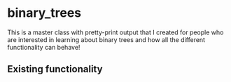 # binary_trees
This is a master class with pretty-print output that I created for people who are interested in learning about binary trees and how all the different functionality can behave!

## Existing functionality

